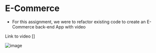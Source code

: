 # E-Commerce

- For this assignment, we were to refactor existing code to create an E-Commerce back-end App with video

Link to video []

![image](https://user-images.githubusercontent.com/84144642/134097129-a3a1a78c-93f3-43eb-aa18-d924837d77f3.png)